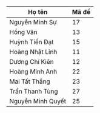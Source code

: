 | Họ tên            | Mã đề |
| ----------------- | ----- |
| Nguyễn Minh Sự    | 17      |
| Hồng Vân          |   13    |
| Huỳnh Tiến Đạt    |   15    |
| Hoàng Nhật Linh   |    11   |
| Dương Chí Kiên    |    12   |
| Hoàng Minh Anh    |   22    |
| Mai Tất Thắng     |   23    |
| Trần Thanh Tùng   |   27    |
| Nguyễn Minh Quyết |   25    |

